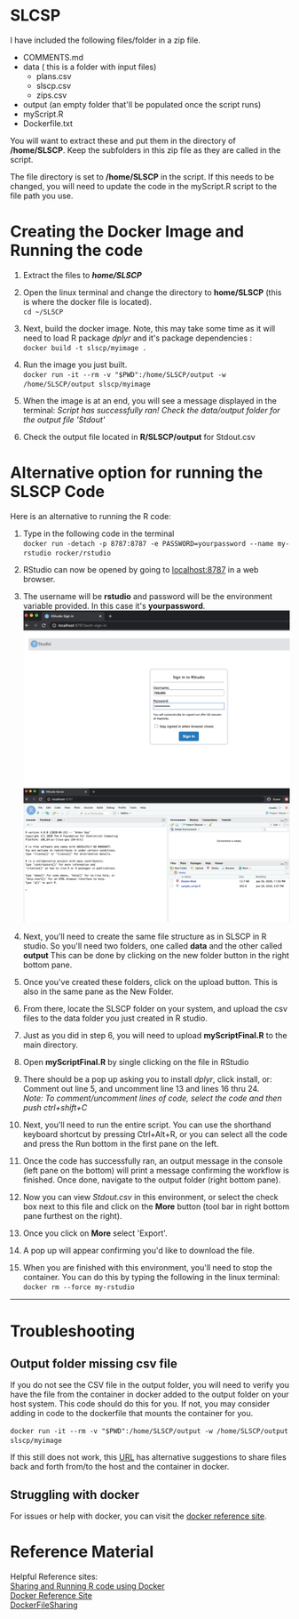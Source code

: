 # SLCSP
I have included the following files/folder in a zip file.   

* COMMENTS.md  
* data ( this is a folder with input files)  
  * plans.csv  
  * slscp.csv  
  * zips.csv  
* output (an empty folder that'll be populated once the script runs)  
* myScript.R 
* Dockerfile.txt  
  
You will want to extract these and put them in the directory of **/home/SLSCP**. Keep the subfolders in this zip file as they are called in the script. 

The file directory is set to **/home/SLSCP** in the script. If this needs to be changed, you will need to update the code in the myScript.R script to the file path you use.

# Creating the Docker Image and Running the code

1. Extract the files to **_home/SLSCP_**
2. Open the linux terminal and change the directory to **home/SLSCP** (this is where the docker file is located).   
`cd ~/SLSCP`      
3. Next, build the docker image. Note, this may take some time as it will need to load R package *dplyr* and it's package dependencies :  
 `docker build -t slscp/myimage .`
4. Run the image you just built.  
 `docker run -it --rm -v "$PWD":/home/SLSCP/output -w /home/SLSCP/output slscp/myimage `

5. When the image is at an end, you will see a message displayed in the terminal:
 *Script has successfully ran! Check the data/output folder for the output file 'Stdout'*   
6. Check the output file located in **R/SLSCP/output** for Stdout.csv  

# Alternative option for running the SLSCP Code
Here is an alternative to running the R code:

1. Type in the following code in the terminal  
`docker run -detach -p 8787:8787 -e PASSWORD=yourpassword --name my-rstudio rocker/rstudio`
2. RStudio can now be opened by going to [localhost:8787](http://localhost:8787/) in a web browser. 
3. The username will be **rstudio** and password will be the environment variable provided. In this case it's **yourpassword**.
![Alt text][RstudioLogin]  
![Alt text][RstudioExample]  

4. Next, you'll need to create the same file structure as in SLSCP in R studio. So you'll need two folders, one called **data** and the other called **output**
 This can be done by clicking on the new folder button in the right bottom pane.
5. Once you've created these folders, click on the upload button. This is also in the same pane as the New Folder.
6. From there, locate the SLSCP folder on your system, and upload the csv files to the data folder you just created in R studio.
7. Just as you did in step 6, you will need to upload **myScriptFinal.R** to the main directory. 
8. Open **myScriptFinal.R** by single clicking on the file in RStudio
9. There should be a pop up asking you to install *dplyr*, click install, or:  
    Comment out line 5, and  uncomment line 13 and lines 16 thru 24.   
    *Note: To comment/uncomment lines of code, select the code and then push ctrl+shift+C*
10. Next, you'll need to run the entire script. You can use the shorthand keyboard shortcut by pressing Ctrl+Alt+R, or you can select all the code and press the Run bottom in the first pane on the left.
11. Once the code has successfully ran, an output message in the console (left pane on the bottom) will print a message confirming the workflow is finished. Once done, navigate to the output folder (right bottom pane).
12. Now you can view *Stdout.csv* in this environment, or select the check box next to this file and click on the **More** button (tool bar in right bottom pane furthest on the right).
13. Once you click on **More** select 'Export'.
14. A pop up will appear confirming you'd like to download the file.
15. When you are finished with this environment, you'll need to stop the container. You can do this by typing the following in the linux terminal:
`docker rm --force my-rstudio`  

---
# Troubleshooting

## Output folder missing csv file
If you do not see the CSV file in the output folder, you will need to verify you have the file from the container in docker added to the output folder on your host system. This code should do this for you. If not, you may consider adding in code to the dockerfile that mounts the container for you.  

`docker run -it --rm -v "$PWD":/home/SLSCP/output -w /home/SLSCP/output slscp/myimage  ` 

If this still does not work, this [URL][DockerFileSharing] has alternative suggestions to share files back and forth from/to the host and the container in docker. 

## Struggling with docker
For issues or help with docker, you can visit the [docker reference site][Docker Reference Site].   

# Reference Material
[RstudioLogin]: https://github.com/aboland/ReproducibleResearch/blob/master/Docker/images/rstudio_login.png
[RstudioExample]: https://github.com/aboland/ReproducibleResearch/blob/master/Docker/images/rstudio_example.png
[DockerFileSharing]: https://www.9series.com/blog/easy-methods-to-share-files-from-host-to-docker/
[Docker Reference Site]:https://docs.docker.com/reference/

Helpful Reference sites:   
[Sharing and Running R code using Docker](https://aboland.ie/Docker.html)  
[Docker Reference Site](https://docs.docker.com/reference/)   
[DockerFileSharing](https://www.9series.com/blog/easy-methods-to-share-files-from-host-to-docker/)